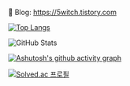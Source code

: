 🔭 Blog: https://5witch.tistory.com
<br/>

[![Top Langs](https://github-readme-stats.vercel.app/api/top-langs/?username=5witchkr&langs_count=6?username=5witchkr&layout=compact?username=5witchkr&hide=css,html,javascript)](https://github.com/5witchkr)
<br/>

![GitHub Stats](https://github-readme-stats.vercel.app/api?username=5witchkr&show_icons=true&theme=vue-dark)
<br/>

[![Ashutosh's github activity graph](https://activity-graph.herokuapp.com/graph?username=5witchkr&theme=vue)](https://github.com/ashutosh00710/github-readme-activity-graph)
<br/>

[![Solved.ac
프로필](http://mazassumnida.wtf/api/v2/generate_badge?boj=hob4419)](https://solved.ac/hob4419)


<!--
**5witchkr/5witchkr** is a ✨ _special_ ✨ repository because its `README.md` (this file) appears on your GitHub profile.

Here are some ideas to get you started:

- 🔭 I’m currently working on ...
- 🌱 I’m currently learning ...
- 👯 I’m looking to collaborate on ...
- 🤔 I’m looking for help with ...
- 💬 Ask me about ...
- 📫 How to reach me: ...
- 😄 Pronouns: ...
- ⚡ Fun fact: ...
-->

